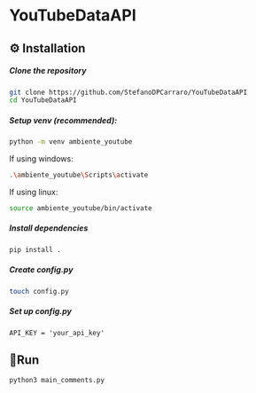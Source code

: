 # YouTubeDataAPI

## ⚙️ Installation

##### Clone the repository
```bash
git clone https://github.com/StefanoDPCarraro/YouTubeDataAPI
cd YouTubeDataAPI
```

##### Setup venv (recommended):
```bash
python -m venv ambiente_youtube
```

If using windows:
```bash
.\ambiente_youtube\Scripts\activate
```

If using linux:
```bash
source ambiente_youtube/bin/activate
```

##### Install dependencies
```bash
pip install .
```

##### Create config.py
```bash
touch config.py
```

##### Set up config.py
```
API_KEY = 'your_api_key'
```

## 🚀Run
```bash
python3 main_comments.py
```